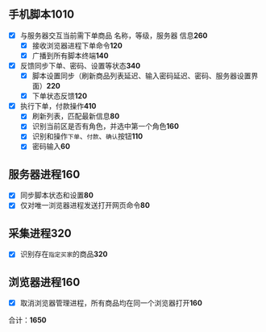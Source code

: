 ## 手机脚本**1010**
- [x] 与服务器交互当前需下单商品 名称，等级，服务器 信息**260**
  - [x] 接收浏览器进程下单命令**120**
  - [x] 广播到所有脚本终端**140**
- [x] 反馈同步下单、密码、设置等状态**340**
  - [x] 脚本设置同步（刷新商品列表延迟、输入密码延迟、密码、服务器设置界面）**220**
  - [x] 下单状态反馈**120**
- [x] 执行下单，付款操作**410**
  - [x] 刷新列表，匹配最新信息**80**
  - [x] 识别当前区是否有角色，并选中第一个角色**160**
  - [x] 识别和操作`下单`、`付款`、`确认`按钮**110**
  - [x] 密码输入**60**

## 服务器进程**160**
- [x] 同步脚本状态和设置**80**
- [x] 仅对唯一浏览器进程发送打开网页命令**80**

## 采集进程**320**
- [x] 识别存在`指定买家`的商品**320**

## 浏览器进程**160**

- [x] 取消浏览器管理进程，所有商品均在同一个浏览器打开**160**



合计：**1650**